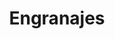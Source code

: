 ---
layout: home
title: "Engranajes"
tags: ["asuntos internos"]
image:
  feature: typewriter.jpg
---